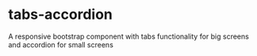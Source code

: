 # tabs-accordion
A responsive bootstrap component with tabs functionality for big screens and accordion for small screens
